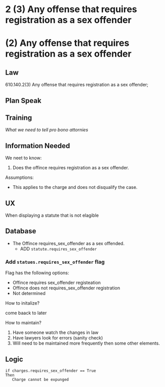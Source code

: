 # 2 (3)  Any offense that requires registration as a sex offender


# (2)  Any offense that requires registration as a sex offender

## Law

610.140.2(3) Any offense that requires registration as a sex offender;

## Plan Speak

## Training

*What we need to tell pro bono attornies* 


## Information Needed

We neet to know:

1. Does the offince requires registration as a sex offender.

Assumptions:

* This applies to the charge and does not disqualify the case.
  

## UX

When displaying a statute that is not elagible 

## Database

* The Offince requires_sex_offender as a sex offended.
   * ADD `statute.requires_sex_offender`


### Add `statues.requires_sex_offender` flag

Flag has the following options:

* Offince requires sex_offender registeation
* Offince does not requires_sex_offender registration
* Not determined

How to initalize?

come baack to later

How to maintain?

1. Have someone watch the changes in law
2. Have lawyers look for errors (sanity check)
3. Will need to be maintained more frequently then some other elements.

## Logic

```
if charges.requires_sex_offender == True
Then
   Charge cannot be expunged
```

